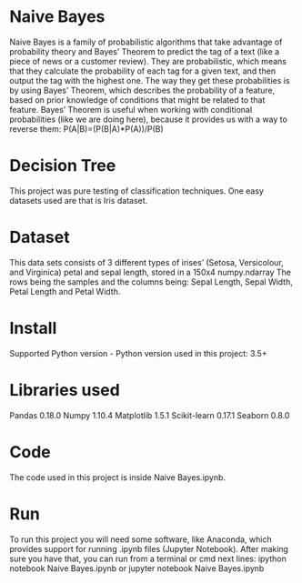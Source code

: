 # Naive Bayes
Naive Bayes is a family of probabilistic algorithms that take advantage of probability theory and Bayes’ Theorem to predict the tag of a text (like a piece of news or a customer review).
They are probabilistic, which means that they calculate the probability of each tag for a given text, and then output the tag with the highest one.
The way they get these probabilities is by using Bayes’ Theorem, which describes the probability of a feature, based on prior knowledge of conditions that might be related to that feature.
Bayes’ Theorem is useful when working with conditional probabilities (like we are doing here), because it provides us with a way to reverse them:
                  P(A|B)=(P(B|A)*P(A))/P(B)
# Decision Tree
This project was pure testing of classification techniques. One easy datasets used are that is Iris dataset.

# Dataset
This data sets consists of 3 different types of irises’ (Setosa, Versicolour, and Virginica) petal and sepal length, stored in a 150x4 numpy.ndarray The rows being the samples and the columns being: Sepal Length, Sepal Width, Petal Length and Petal Width.

# Install
Supported Python version - Python version used in this project: 3.5+

# Libraries used
  Pandas 0.18.0
  Numpy 1.10.4
  Matplotlib 1.5.1
  Scikit-learn 0.17.1
  Seaborn 0.8.0
# Code
The code used in this project is inside Naive Bayes.ipynb.

# Run
To run this project you will need some software, like Anaconda,
which provides support for running .ipynb files (Jupyter Notebook).
After making sure you have that, you can run from a terminal or cmd next lines:
ipython notebook Naive Bayes.ipynb or jupyter notebook Naive Bayes.ipynb
